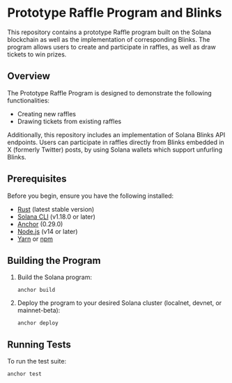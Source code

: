 # Prototype Raffle Program and Blinks

This repository contains a prototype Raffle program built on the Solana blockchain as well as the implementation of corresponding Blinks.
The program allows users to create and participate in raffles, as well as draw tickets to win prizes.

## Overview

The Prototype Raffle Program is designed to demonstrate the following functionalities:
- Creating new raffles
- Drawing tickets from existing raffles

Additionally, this repository includes an implementation of Solana Blinks API endpoints.
Users can participate in raffles directly from Blinks embedded in X (formerly Twitter) posts,
by using Solana wallets which support unfurling Blinks.

## Prerequisites

Before you begin, ensure you have the following installed:
- [Rust](https://www.rust-lang.org/tools/install) (latest stable version)
- [Solana CLI](https://docs.solana.com/cli/install-solana-cli-tools) (v1.18.0 or later)
- [Anchor](https://www.anchor-lang.com/docs/installation) (0.29.0)
- [Node.js](https://nodejs.org/) (v14 or later)
- [Yarn](https://yarnpkg.com/getting-started/install) or [npm](https://www.npmjs.com/get-npm)

## Building the Program

1. Build the Solana program:
   ```shell
   anchor build
   ```

2. Deploy the program to your desired Solana cluster (localnet, devnet, or mainnet-beta):
   ```shell
   anchor deploy
   ```

## Running Tests

To run the test suite:

```shell
anchor test
```